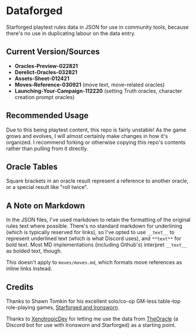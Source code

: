 # Dataforged

Starforged playtest rules data in JSON for use in community tools, because there's no use in duplicating labour on the data entry.

## Current Version/Sources

  * **Oracles-Preview-022821**
  * **Derelict-Oracles-032821**
  * **Assets-Sheet-012421**
  * **Moves-Reference-030921** (move text, move-related oracles)
  * **Launching-Your-Campaign-112220** (setting Truth oracles, character creation prompt oracles)

## Recommended Usage
Due to this being playtest content, this repo is fairly unstable! As the game grows and evolves, I will almost certainly make changes in how it's organized. I recommend forking or otherwise copying this repo's contents rather than pulling from it directly.

## Oracle Tables

Square brackets in an oracle result represent a reference to another oracle, or a special result like "roll twice".

## A Note on Markdown

In the JSON files, I've used markdown to retain the formatting of the original rules text where possible. There's no standard markdown for underlining (which is typically reserved for links), so I've opted to use `__text__` to represent underlined text (which is what Discord uses), and `**text**` for bold text. Most MD implementations (including Github's) interpret `__text__` as bolded text, though.

This doesn't apply to `moves/moves.md`, which formats move references as inline links instead.

## Credits

Thanks to Shawn Tomkin for his excellent solo/co-op GM-less table-top role-playing games, [Starforged and Ironsworn](https://www.ironswornrpg.com/).

Thanks to [XenotropicDev](https://github.com/XenotropicDev) for letting me use the data from [TheOracle](https://github.com/XenotropicDev/TheOracle) (a Discord bot for use with Ironsworn and Starforged) as a starting point.
